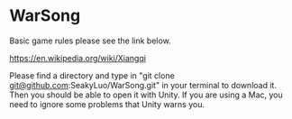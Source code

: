 # WarSong

Basic game rules please see the link below.

https://en.wikipedia.org/wiki/Xiangqi

Please find a directory and type in "git clone git@github.com:SeakyLuo/WarSong.git" in your terminal to download it. Then you should be able to open it with Unity. If you are using a Mac, you need to ignore some problems that Unity warns you.
